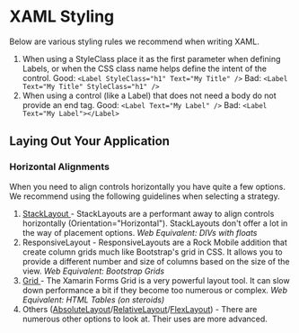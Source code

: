 # XAML Styling

Below are various styling rules we recommend when writing XAML.

1. When using a StyleClass place it as the first parameter when defining Labels, or when the CSS class name helps define the intent of the control.   Good: `<Label StyleClass="h1" Text="My Title" />` Bad: `<Label Text="My Title" StyleClass="h1" />` 
2. When using a control \(like a Label\) that does not need a body do not provide an end tag.  Good: `<Label Text="My Label" />` Bad: `<Label Text="My Label"></Label>` 

## Laying Out Your Application

### Horizontal Alignments

When you need to align controls horizontally you have quite a few options. We recommend using the following guidelines when selecting a strategy.

1. [StackLayout ](https://docs.microsoft.com/en-us/xamarin/xamarin-forms/user-interface/layouts/stacklayout)- StackLayouts are a performant away to align controls horizontally \(Orientation="Horizontal"\). StackLayouts don't offer a lot in the way of placement options. _Web Equivalent: DIVs with floats_ 
2.  ResponsiveLayout - ResponsiveLayouts are a Rock Mobile addition that create column grids much like Bootstrap's grid in CSS. It allows you to provide a different number and size of columns based on the size of the view. _Web Equivalent: Bootstrap Grids_ 
3. [Grid ](https://docs.microsoft.com/en-us/xamarin/xamarin-forms/user-interface/layouts/grid)- The Xamarin Forms Grid is a very powerful layout tool. It can slow down performance a bit if they become too numerous or complex.    _Web Equivalent: HTML Tables \(on steroids\)_ 
4. Others \([AbsoluteLayout](https://docs.microsoft.com/en-us/xamarin/xamarin-forms/user-interface/layouts/absolute-layout)/[RelativeLayout](https://docs.microsoft.com/en-us/xamarin/xamarin-forms/user-interface/layouts/relative-layout)/[FlexLayout](https://docs.microsoft.com/en-us/xamarin/xamarin-forms/user-interface/layouts/flex-layout)\) - There are numerous other options to look at. Their uses are more advanced. 

